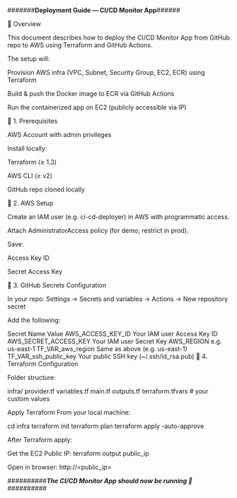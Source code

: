 #######********Deployment Guide — CI/CD Monitor App********######

🔹 Overview

This document describes how to deploy the CI/CD Monitor App from GitHub repo
 to AWS using Terraform and GitHub Actions.

The setup will:

Provision AWS infra (VPC, Subnet, Security Group, EC2, ECR) using Terraform

Build & push the Docker image to ECR via GitHub Actions

Run the containerized app on EC2 (publicly accessible via IP)

🔹 1. Prerequisites

AWS Account with admin privileges

Install locally:

Terraform
 (≥ 1.3)

AWS CLI
 (≥ v2)

GitHub repo cloned locally

🔹 2. AWS Setup

Create an IAM user (e.g. ci-cd-deployer) in AWS with programmatic access.

Attach AdministratorAccess policy (for demo; restrict in prod).

Save:

Access Key ID

Secret Access Key

🔹 3. GitHub Secrets Configuration

In your repo: Settings → Secrets and variables → Actions → New repository secret

Add the following:

Secret Name	Value
AWS_ACCESS_KEY_ID	Your IAM user Access Key ID
AWS_SECRET_ACCESS_KEY	Your IAM user Secret Key
AWS_REGION	e.g. us-east-1
TF_VAR_aws_region	Same as above (e.g. us-east-1)
TF_VAR_ssh_public_key	Your public SSH key (~/.ssh/id_rsa.pub)
🔹 4. Terraform Configuration

Folder structure:

infra/
  provider.tf
  variables.tf
  main.tf
  outputs.tf
  terraform.tfvars   # your custom values

Apply Terraform From your local machine:

cd infra
terraform init
terraform plan
terraform apply -auto-approve

After Terraform apply:

Get the EC2 Public IP: terraform output public_ip

Open in browser: http://<public_ip>


##########*******The CI/CD Monitor App should now be running 🎉*******##########